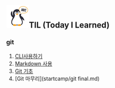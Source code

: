 ## ![펭귄](readme.assets/펭귄-16421667213851.png)TIL (Today I Learned)

### git

1. [CLI사용하기](startcamp/CLI.md)
2. [Markdown 사용](startcamp/Mark.md)
3. [Git 기초](startcamp/git.md)
4. [Git 마무리](startcamp/git final.md)